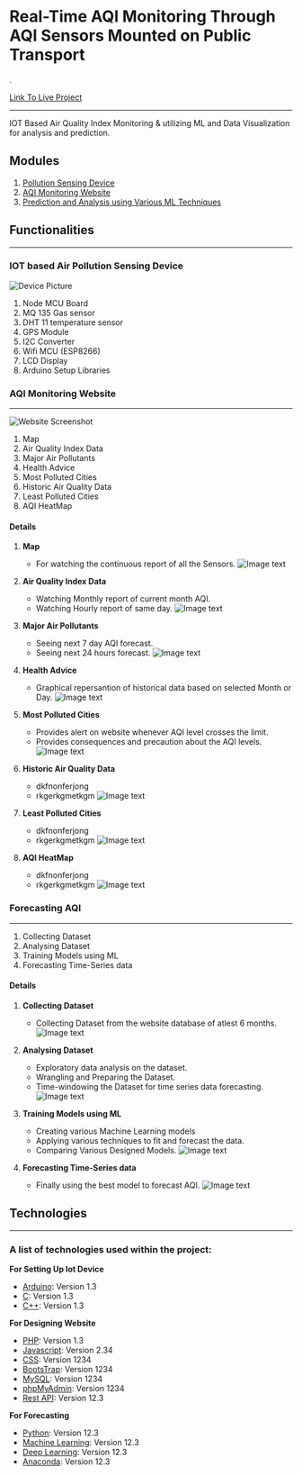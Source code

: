 # Real-Time AQI Monitoring Through AQI Sensors Mounted on Public Transport
.


[Link To Live Project](https://udyaansaathi.onrender.com/)
***
IOT Based Air Quality Index Monitoring &amp; utilizing ML and Data Visualization for analysis and prediction.
## Modules
1. [Pollution Sensing Device](#IoT)
2. [AQI Monitoring Website](#website)
3. [Prediction and Analysis using Various ML Techniques](#ml)

## Functionalities
***

<a name="IoT"></a>
### IOT based Air Pollution Sensing Device
![Device Picture](Screenshots/IoT-Device/device1.jpg)

1. Node MCU Board
2. MQ 135 Gas sensor
3. DHT 11 temperature sensor
4. GPS Module
5. I2C Converter
6. Wifi MCU (ESP8266)
7. LCD Display
8. Arduino Setup Libraries

 
<a name="website"></a>
### AQI Monitoring Website
***
![Website Screenshot](Website.png)
1. Map
2. Air Quality Index Data
3. Major Air Pollutants
4. Health Advice
5. Most Polluted Cities
6. Historic Air Quality Data
7. Least Polluted Cities
8. AQI HeatMap

#### Details
1. **Map** 
    * For watching the continuous report of all the Sensors. 
      ![Image text](Map.png)
2. **Air Quality Index Data** 
    * Watching Monthly report of current month AQI.
    * Watching Hourly report of same day.
      ![Image text](AQI_Data.png)
3. **Major Air Pollutants** 
    * Seeing next 7 day AQI forecast.
    * Seeing next 24 hours forecast.
      ![Image text](Major_Air_Pollutants.png)
   
4. **Health Advice** 
    * Graphical repersantion of historical data based on selected Month or Day. 
      ![Image text](Health_Advice.png)
5. **Most Polluted Cities**
    * Provides alert on website whenever AQI level crosses the limit.
    * Provides consequences and precaution about the AQI levels.
      ![Image text](Most_Polluted_Cities.jpg)
6. **Historic Air Quality Data**
    * dkfnonferjong
    * rkgerkgmetkgm
      ![Image text](Historic_AQI.jpg)
7. **Least Polluted Cities**
    * dkfnonferjong
    * rkgerkgmetkgm
      ![Image text](Least_polluted.jpg)
8. **AQI HeatMap**
    * dkfnonferjong
    * rkgerkgmetkgm
      ![Image text](AQI_Heatmap.jpg)
 
<a name="ml"></a>
### Forecasting AQI
***
1. Collecting Dataset
2. Analysing Dataset
3. Training Models using ML
4. Forecasting Time-Series data


#### Details
1. **Collecting Dataset** 
    * Collecting Dataset from the website database of atlest 6 months. 
      ![Image text](Screenshots/Forecasting/dataset.jpg)
      
2. **Analysing Dataset** 
    * Exploratory data analysis on the dataset.
    * Wrangling and Preparing the Dataset.
    * Time-windowing the Dataset for time series data forecasting. 
      ![Image text](Screenshots/Forecasting/analyseDataset.jpg)
      
3. **Training Models using ML** 
    * Creating various Machine Learning models 
    * Applying various techniques to fit and forecast the data.
    * Comparing Various Designed Models. 
      ![Image text](Screenshots/Forecasting/trainingModel.jpg)
      
4. **Forecasting Time-Series data**
    * Finally using the best model to forecast AQI. 
      ![Image text](Screenshots/Forecasting/forecastAqi.jpg)

## Technologies
***
### A list of technologies used within the project:
**For Setting Up Iot Device**
* [Arduino](https://example.com): Version 1.3 
* [C](https://example.com): Version 1.3 
* [C++](https://example.com): Version 1.3 



**For Designing Website**
* [PHP](https://example.com): Version 1.3 
* [Javascript](https://example.com): Version 2.34
* [CSS](https://example.com): Version 1234
* [BootsTrap](https://example.com): Version 1234
* [MySQL](https://example.com): Version 1234
* [phpMyAdmin](https://example.com): Version 1234
* [Rest API](https://example.com): Version 12.3 


**For Forecasting**
* [Python](https://example.com): Version 12.3 
* [Machine Learning](https://example.com): Version 12.3 
* [Deep Learning](https://example.com): Version 12.3 
* [Anaconda](https://example.com): Version 12.3 
